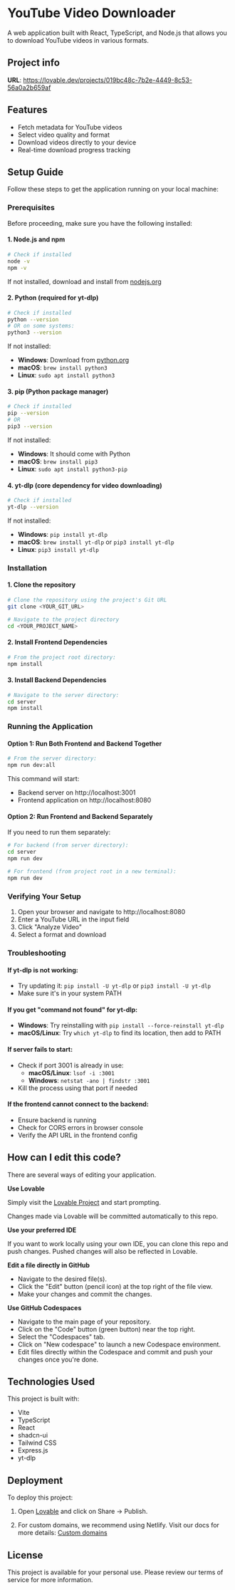 
# YouTube Video Downloader

A web application built with React, TypeScript, and Node.js that allows you to download YouTube videos in various formats.

## Project info

**URL**: https://lovable.dev/projects/019bc48c-7b2e-4449-8c53-56a0a2b659af

## Features

- Fetch metadata for YouTube videos
- Select video quality and format
- Download videos directly to your device
- Real-time download progress tracking

## Setup Guide

Follow these steps to get the application running on your local machine:

### Prerequisites

Before proceeding, make sure you have the following installed:

#### 1. Node.js and npm
```bash
# Check if installed
node -v
npm -v
```
If not installed, download and install from [nodejs.org](https://nodejs.org/)

#### 2. Python (required for yt-dlp)
```bash
# Check if installed
python --version
# OR on some systems:
python3 --version
```
If not installed:
- **Windows**: Download from [python.org](https://www.python.org/downloads/)
- **macOS**: `brew install python3`
- **Linux**: `sudo apt install python3`

#### 3. pip (Python package manager)
```bash
# Check if installed
pip --version
# OR
pip3 --version
```
If not installed:
- **Windows**: It should come with Python
- **macOS**: `brew install pip3`
- **Linux**: `sudo apt install python3-pip`

#### 4. yt-dlp (core dependency for video downloading)
```bash
# Check if installed
yt-dlp --version
```
If not installed:
- **Windows**: `pip install yt-dlp`
- **macOS**: `brew install yt-dlp` or `pip3 install yt-dlp`
- **Linux**: `pip3 install yt-dlp`

### Installation

#### 1. Clone the repository
```bash
# Clone the repository using the project's Git URL
git clone <YOUR_GIT_URL>

# Navigate to the project directory
cd <YOUR_PROJECT_NAME>
```

#### 2. Install Frontend Dependencies
```bash
# From the project root directory:
npm install
```

#### 3. Install Backend Dependencies
```bash
# Navigate to the server directory:
cd server
npm install
```

### Running the Application

#### Option 1: Run Both Frontend and Backend Together
```bash
# From the server directory:
npm run dev:all
```

This command will start:
- Backend server on http://localhost:3001
- Frontend application on http://localhost:8080

#### Option 2: Run Frontend and Backend Separately

If you need to run them separately:

```bash
# For backend (from server directory):
cd server
npm run dev

# For frontend (from project root in a new terminal):
npm run dev
```

### Verifying Your Setup

1. Open your browser and navigate to http://localhost:8080
2. Enter a YouTube URL in the input field
3. Click "Analyze Video"
4. Select a format and download

### Troubleshooting

#### If yt-dlp is not working:
- Try updating it: `pip install -U yt-dlp` or `pip3 install -U yt-dlp`
- Make sure it's in your system PATH

#### If you get "command not found" for yt-dlp:
- **Windows**: Try reinstalling with `pip install --force-reinstall yt-dlp`
- **macOS/Linux**: Try `which yt-dlp` to find its location, then add to PATH

#### If server fails to start:
- Check if port 3001 is already in use:
  - **macOS/Linux**: `lsof -i :3001`
  - **Windows**: `netstat -ano | findstr :3001`
- Kill the process using that port if needed

#### If the frontend cannot connect to the backend:
- Ensure backend is running
- Check for CORS errors in browser console
- Verify the API URL in the frontend config

## How can I edit this code?

There are several ways of editing your application.

**Use Lovable**

Simply visit the [Lovable Project](https://lovable.dev/projects/019bc48c-7b2e-4449-8c53-56a0a2b659af) and start prompting.

Changes made via Lovable will be committed automatically to this repo.

**Use your preferred IDE**

If you want to work locally using your own IDE, you can clone this repo and push changes. Pushed changes will also be reflected in Lovable.

**Edit a file directly in GitHub**

- Navigate to the desired file(s).
- Click the "Edit" button (pencil icon) at the top right of the file view.
- Make your changes and commit the changes.

**Use GitHub Codespaces**

- Navigate to the main page of your repository.
- Click on the "Code" button (green button) near the top right.
- Select the "Codespaces" tab.
- Click on "New codespace" to launch a new Codespace environment.
- Edit files directly within the Codespace and commit and push your changes once you're done.

## Technologies Used

This project is built with:

- Vite
- TypeScript
- React
- shadcn-ui
- Tailwind CSS
- Express.js
- yt-dlp

## Deployment

To deploy this project:

1. Open [Lovable](https://lovable.dev/projects/019bc48c-7b2e-4449-8c53-56a0a2b659af) and click on Share -> Publish.

2. For custom domains, we recommend using Netlify. Visit our docs for more details: [Custom domains](https://docs.lovable.dev/tips-tricks/custom-domain/)

## License

This project is available for your personal use. Please review our terms of service for more information.
